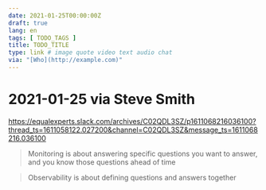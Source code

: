 ```yaml
---
date: 2021-01-25T00:00:00Z
draft: true
lang: en
tags: [ TODO_TAGS ]
title: TODO_TITLE
type: link # image quote video text audio chat
via: "[Who](http://example.com)"
---
```



# 2021-01-25 via Steve Smith
https://equalexperts.slack.com/archives/C02QDL3SZ/p1611068216036100?thread_ts=1611058122.027200&channel=C02QDL3SZ&message_ts=1611068216.036100

> Monitoring is about answering specific questions you want to answer, and you know those questions ahead of time

> Observability is about defining questions and answers together
